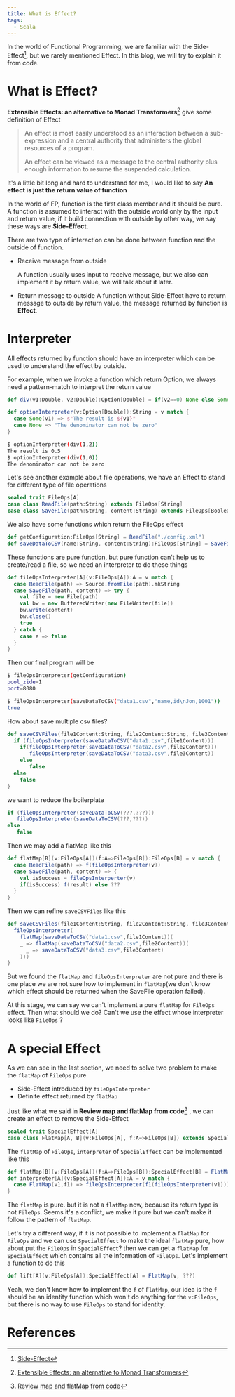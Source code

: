 ```yaml
---
title: What is Effect?
tags:
  - Scala
---
```


In the world of Functional Programming, we are familiar with the Side-Effect[^1], but we rarely mentioned Effect. In this blog, we will try to explain it from code.

# What is Effect?

**Extensible Effects: an alternative to Monad Transformers**[^2] give some definition of Effect

> An effect is most easily understood as an interaction between a sub-expression and a central authority that administers the global resources of a program.
>
> An effect can be viewed as a message to the central authority plus enough information to resume the suspended calculation.​ 

It's a little bit long and hard to understand for me, I would like to say **An effect is just the return value of function**

In the world of FP, function is the first class member and it should be pure. A function is assumed to interact with the outside world only by the input and return value, if it build connection with outside by other way, we say these ways are **Side-Effect**.

There are two type of interaction can be done between function and the outside of function.

* Receive message from outside

  A function usually uses input to receive message, but we also can implement it by return value, we will talk about it later.

* Return message to outside
  A function without Side-Effect have to return message to outside by return value, the message returned by function is **Effect**.

# Interpreter

All effects returned by function should have an interpreter which can be used to understand the effect by outside. 

For example, when we invoke a function which return Option, we always need a pattern-match to interpret the return value

```scala
def div(v1:Double, v2:Double):Option[Double] = if(v2==0) None else Some(v1/v2)

def optionInterpreter(v:Option[Double]):String = v match {
  case Some(v1) => s"The result is ${v1}"
  case None => "The denominator can not be zero"
}
```

```sh
$ optionInterpreter(div(1,2))
The result is 0.5
$ optionInterpreter(div(1,0))
The denominator can not be zero
```

Let's see another example about file operations, we have an Effect to stand for different type of file operations

```scala
sealed trait FileOps[A]
case class ReadFile(path:String) extends FileOps[String]
case class SaveFile(path:String, content:String) extends FileOps[Boolean]
```

We also have some functions which return the FileOps effect

```scala
def getConfiguration:FileOps[String] = ReadFile("./config.xml")
def saveDataToCSV(name:String, content:String):FileOps[String] = SaveFile(s"./tmp/${name}",content)
```

These functions are pure function, but pure function can't help us to create/read a file, so we need an interpreter to do these things

```scala
def fileOpsInterpreter[A](v:FileOps[A]):A = v match {
  case ReadFile(path) => Source.fromFile(path).mkString
  case SaveFile(path, content) => try {
    val file = new File(path)
    val bw = new BufferedWriter(new FileWriter(file))
    bw.write(content)
    bw.close()
    true
  } catch {
    case e => false
  }
}
```

Then our final program will be

```sh
$ fileOpsInterpreter(getConfiguration)
pool_zide=1
port=8080

$ fileOpsInterpreter(saveDataToCSV("data1.csv","name,id\nJon,1001"))
true
```

How about save multiple csv files?

```scala
def saveCSVFiles(file1Content:String, file2Content:String, file3Content:String):Boolean = {
  if (fileOpsInterpreter(saveDataToCSV("data1.csv",file1Content)))
    if(fileOpsInterpreter(saveDataToCSV("data2.csv",file2Content)))
       fileOpsInterpreter(saveDataToCSV("data3.csv",file3Content))
    else
       false
  else 
    false
}
```

we want to reduce the boilerplate

```scala
if (fileOpsInterpreter(saveDataToCSV(???,???)))
   fileOpsInterpreter(saveDataToCSV(???,???))
else
   false
```

Then we may add a flatMap like this

```scala
def flatMap[B](v:FileOps[A])(f:A=>FileOps[B]):FileOps[B] = v match {
  case ReadFile(path) => f(fileOpsInterpreter(v))
  case SaveFile(path, content) => {
    val isSuccess = fileOpsInterperter(v)
    if(isSuccess) f(result) else ???
  }
}
```

Then we can refine `saveCSVFiles` like this

```scala
def saveCSVFiles(file1Content:String, file2Content:String, file3Content:String):Boolean = {
  fileOpsInterpreter(
    flatMap(saveDataToCSV("data1.csv",file1Content))(
    _ => flatMap(saveDataToCSV("data2.csv",file2Content))(
      _ => saveDataToCSV("data3.csv",file3Content)
    )))
}
```

But we found the `flatMap` and `fileOpsInterpreter` are not pure and there is one place we are not sure how to implement in `flatMap`(we don't know which effect should be returned when the SaveFile operation failed).

At this stage, we can say we can't implement a pure `flatMap` for `FileOps` effect. Then what should we do? Can't we use the effect whose interpreter looks like `FileOps` ?

# A special Effect

As we can see in the last section, we need to solve two problem to make the `flatMap` of `FileOps` pure

* Side-Effect introduced by `fileOpsInterpreter`
* Definite effect returned by `flatMap`

Just like what we said in **Review map and flatMap from code**[^3] , we can create an effect to remove the Side-Effect

```scala
sealed trait SpecialEffect[A]
case class FlatMap[A, B](v:FileOps[A], f:A=>FileOps[B]) extends SpecialEffect[B]
```

The `flatMap` of `FileOps`, `interpreter` of `SpecialEffect` can be implemented like this

```scala
def flatMap[B](v:FileOps[A])(f:A=>FileOps[B]):SpecialEffect[B] = FlatMap(v, f)
def interpreter[A](v:SpecialEffect[A]):A = v match {
  case FlatMap(v1,f1) => fileOpsInterpreter(f1(fileOpsInterpreter(v1)))
}
```

The `flatMap` is pure. but it is not a `flatMap` now, because its return type is not `FileOps`. Seems it's a conflict, we make it pure but we can't make it follow the pattern of `flatMap`. 

Let's try a different way, if it is not possible to implement a `flatMap` for `FileOps` and we can use `SpecialEffect` to make the ideal `flatMap` pure, how about put the `FileOps` in `SpecialEffect`? then we can get a `flatMap` for `SpecialEffect` which contains all the information of `FileOps`. Let's implement a function to do this

```scala
def lift[A](v:FileOps[A]):SpecialEffect[A] = FlatMap(v, ???)
```

Yeah, we don't know how to implement the `f` of `FlatMap`, our idea is the `f` should be an identity function which won't do anything for the `v:FileOps`, but there is no way to use `FileOps` to stand for identity. 



# References

[^1]: [Side-Effect](https://en.wikipedia.org/wiki/Side_effect_(computer_science))
[^2]: [Extensible Effects: an alternative to Monad Transformers](http://okmij.org/ftp/Haskell/extensible/index.html)
[^3]: [Review map and flatMap from code](https://blog.shangjiaming.com/review-map-flatmap-from-code/#)

[^4]: [Free Monad](https://typelevel.org/cats/datatypes/freemonad.html)

